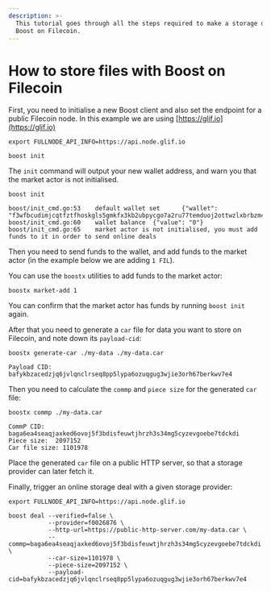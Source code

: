 ```yaml
---
description: >-
  This tutorial goes through all the steps required to make a storage deal with
  Boost on Filecoin.
---
```


# How to store files with Boost on Filecoin

First, you need to initialise a new Boost client and also set the endpoint for a public Filecoin node. In this example we are using [https://glif.io](https://glif.io)

```
export FULLNODE_API_INFO=https://api.node.glif.io

boost init
```

The `init` command will output your new wallet address, and warn you that the market actor is not initialised.

```
boost init

boost/init_cmd.go:53    default wallet set      {"wallet": "f3wfbcudimjcqtfztfhoskgls5gmkfx3kb2ubpycgo7a2ru77temduoj2ottwzlxbrbzm4jycrtu45deawbluq"}
boost/init_cmd.go:60    wallet balance  {"value": "0"}
boost/init_cmd.go:65    market actor is not initialised, you must add funds to it in order to send online deals
```

Then you need to send funds to the wallet, and add funds to the market actor (in the example below we are adding `1 FIL`).

You can use the `boostx` utilities to add funds to the market actor:

```
boostx market-add 1
```

You can confirm that the market actor has funds by running `boost init` again.

After that you need to generate a `car` file for data you want to store on Filecoin, and note down its `payload-cid`:

```
boostx generate-car ./my-data ./my-data.car

Payload CID:  bafykbzacedzjq6jvlqnclrseq8pp5lypa6ozuqgug3wjie3orh67berkwv7e4
```

Then you need to calculate the `commp` and `piece size` for the generated `car` file:

```
boostx commp ./my-data.car

CommP CID:  baga6ea4seaqjaxked6ovoj5f3bdisfeuwtjhrzh3s34mg5cyzevgoebe7tdckdi
Piece size:  2097152
Car file size: 1101978 
```

Place the generated `car` file on a public HTTP server, so that a storage provider can later fetch it.

Finally, trigger an online storage deal with a given storage provider:

```
export FULLNODE_API_INFO=https://api.node.glif.io

boost deal --verified=false \
           --provider=f0026876 \
           --http-url=https://public-http-server.com/my-data.car \
           --commp=baga6ea4seaqjaxked6ovoj5f3bdisfeuwtjhrzh3s34mg5cyzevgoebe7tdckdi \
           --car-size=1101978 \
           --piece-size=2097152 \
           --payload-cid=bafykbzacedzjq6jvlqnclrseq8pp5lypa6ozuqgug3wjie3orh67berkwv7e4
```
